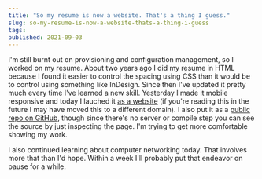 ```yaml
---
title: "So my resume is now a website. That's a thing I guess."
slug: so-my-resume-is-now-a-website-thats-a-thing-i-guess
tags:
published: 2021-09-03
---
```


I'm still burnt out on provisioning and configuration management, so I worked on my resume. About two years ago I did my resume in HTML because I found it easier to control the spacing using CSS than it would be to control using something like InDesign. Since then I've updated it pretty much every time I've learned a new skill. Yesterday I made it mobile responsive and today I lauched it [as a website](https://resume.deadhandmedia.com/) (if you're reading this in the future I may have moved this to a different domain). I also put it as a [public repo on GitHub](https://github.com/tylerlwsmith/resume), though since there's no server or compile step you can see the source by just inspecting the page. I'm trying to get more comfortable showing my work.

I also continued learning about computer networking today. That involves more that than I'd hope. Within a week I'll probably put that endeavor on pause for a while.
